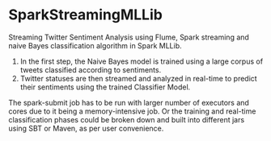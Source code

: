 # SparkStreamingMLLib
Streaming Twitter Sentiment Analysis using Flume, Spark streaming and naive Bayes classification algorithm in Spark MLLib.

1. In the first step, the Naive Bayes model is trained using a large corpus of tweets classified according to sentiments.
2. Twitter statuses are then streamed and analyzed in real-time to predict their sentiments using the trained Classifier Model.

The spark-submit job has to be run with larger number of executors and cores due to it being a memory-intensive job.
Or the training and real-time classification phases could be broken down and built into different jars using SBT or Maven, as per user convenience.
